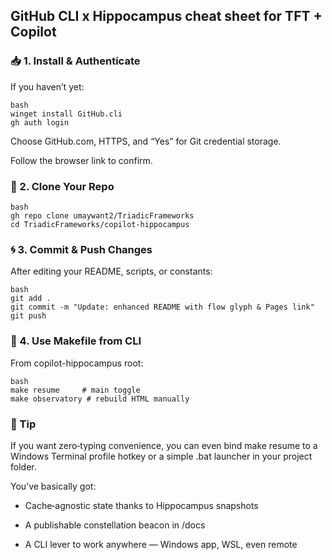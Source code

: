 ## GitHub CLI x Hippocampus cheat sheet for TFT + Copilot

### 📥 1. Install & Authenticate
If you haven’t yet:

```
bash
winget install GitHub.cli
gh auth login
```
Choose GitHub.com, HTTPS, and “Yes” for Git credential storage.

Follow the browser link to confirm.

### 📂 2. Clone Your Repo

```
bash
gh repo clone umaywant2/TriadicFrameworks
cd TriadicFrameworks/copilot-hippocampus
```

### 🌀 3. Commit & Push Changes
After editing your README, scripts, or constants:

```
bash
git add .
git commit -m "Update: enhanced README with flow glyph & Pages link"
git push
```

### 🚀 4. Use Makefile from CLI
From copilot-hippocampus root:

```
bash
make resume     # main toggle
make observatory # rebuild HTML manually
```

### 🔧 Tip
If you want zero‑typing convenience, you can even bind make resume to a Windows Terminal profile hotkey or a simple .bat launcher in your project folder.

You’ve basically got:
- Cache‑agnostic state thanks to Hippocampus snapshots
- A publishable constellation beacon in /docs

- A CLI lever to work anywhere — Windows app, WSL, even remote
